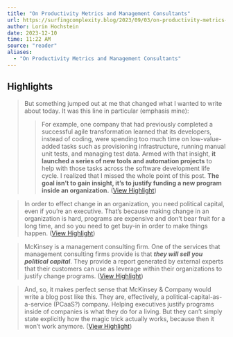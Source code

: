 ```yaml
---
title: "On Productivity Metrics and Management Consultants"
url: https://surfingcomplexity.blog/2023/09/03/on-productivity-metrics-management-consultants/
author: Lorin Hochstein
date: 2023-12-10
time: 11:22 AM
source: "reader"
aliases:
  - "On Productivity Metrics and Management Consultants"
---
```

## Highlights
> But something jumped out at me that changed what I wanted to write about today. It was this line in particular (emphasis mine):
> > For example, one company that had previously completed a successful agile transformation learned that its developers, instead of coding, were spending too much time on low-value-added tasks such as provisioning infrastructure, running manual unit tests, and managing test data. Armed with that insight, **it launched a series of new tools and automation projects** to help with those tasks across the software development life cycle.
> I realized that I missed the whole point of this post. **The goal isn’t to gain insight, it’s to justify funding a new program inside an organization.** ([View Highlight](https://read.readwise.io/read/01h9gvbvmx3pp8asa7vks6g3k7))

> In order to effect change in an organization, you need political capital, even if you’re an executive. That’s because making change in an organization is hard, programs are expensive and don’t bear fruit for a long time, and so you need to get buy-in in order to make things happen. ([View Highlight](https://read.readwise.io/read/01h9gvd1zb9yhptthnrvamqanp))

> McKinsey is a management consulting firm. One of the services that management consulting firms provide is that ***they will sell you political capital***. They provide a report generated by external experts that their customers can use as leverage within their organizations to justify change programs. ([View Highlight](https://read.readwise.io/read/01h9gvd86c7s91y99wcdqkdjhn))

> And, so, it makes perfect sense that McKinsey & Company would write a blog post like this. They are, effectively, a political-capital-as-a-service (PCaaS?) company. Helping executives justify programs inside of companies is what they do for a living. But they can’t simply state explicitly how the magic trick actually works, because then it won’t work anymore. ([View Highlight](https://read.readwise.io/read/01h9gved7gypp2a7xg3yxvvdt7))

